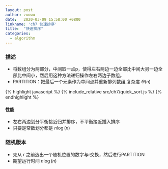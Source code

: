 ```yaml
---
layout: post
author: zuowu
date:   2020-03-09 15:58:00 +0800
linkname: 'ch7 快速排序'
title:  "快速排序"
categories:
  - algorithm 
---
```


### 描述

 * 将数组分为两部分，中间取一点p，使得左右两边一边全部比中间大另一边全部比中间小，然后用这种方法递归操作左右两边子数组。
 * PARTITION：把最后一个元素作为中间点并重新排列数组,复杂度 $Θ(n)$

{% highlight javascript %}
  {% include_relative src/ch7/quick_sort.js %}
{% endhighlight %}

#### 性能
 * 左右两边划分平衡接近归并排序，不平衡接近插入排序
 * 只要是常数划分都是 $n\log(n)$

### 随机版本
 * 先从 r 之前选出一个随机位置的数字与r交换，然后进行PARTITION
 * 期望运行时间 $n\log(n)$